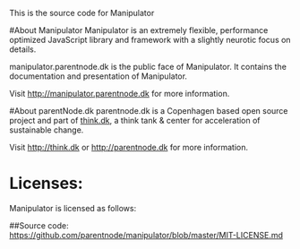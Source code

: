 This is the source code for Manipulator

#About Manipulator
Manipulator is an extremely flexible, performance optimized JavaScript library and framework with a slightly neurotic focus on details. 

manipulator.parentnode.dk is the public face of Manipulator. It contains the documentation and presentation of Manipulator.

Visit http://manipulator.parentnode.dk for more information.

#About parentNode.dk
parentnode.dk is a Copenhagen based open source project and part of [think.dk](http://think.dk), a think tank & center for acceleration of sustainable change. 

Visit http://think.dk or http://parentnode.dk for more information.

# Licenses:
Manipulator is licensed as follows:

##Source code:
https://github.com/parentnode/manipulator/blob/master/MIT-LICENSE.md
